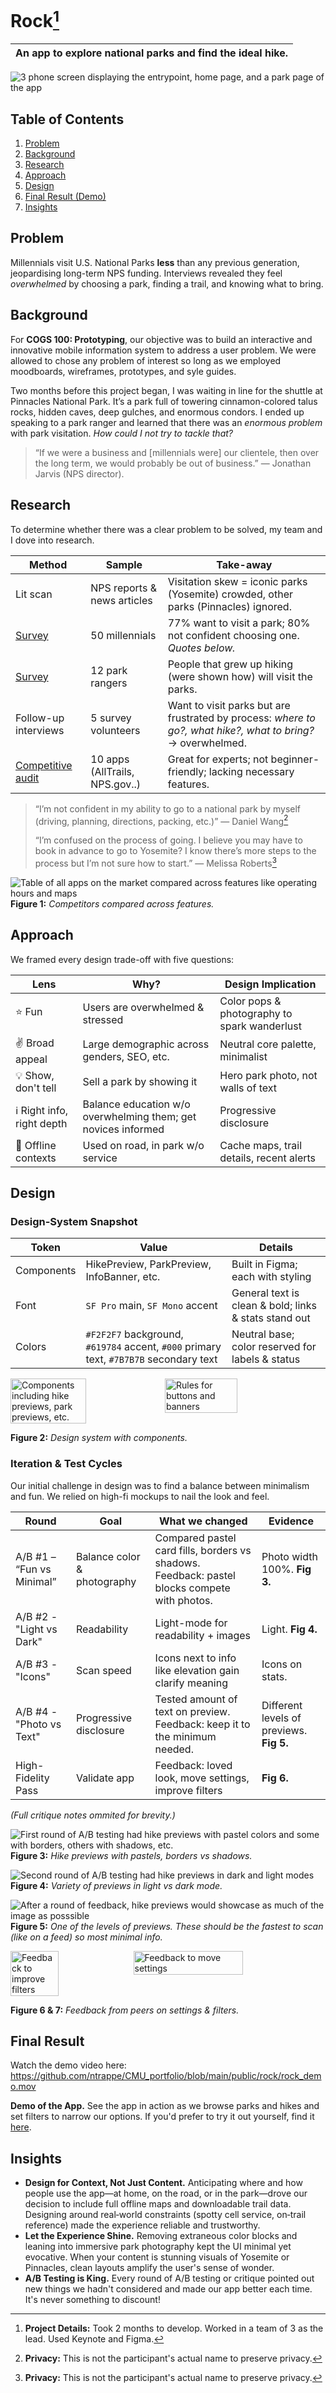 # Rock[^1]
| An app to explore national parks and find the ideal hike. |
| --- |

![3 phone screen displaying the entrypoint, home page, and a park page of the app](/public/rock/rock-preview.png)

## Table of Contents
1. [Problem](#problem)
2. [Background](#background)
3. [Research](#research)
4. [Approach](#approach)
5. [Design](#design)
6. [Final Result (Demo)](#final-result)
7. [Insights](#insights)

## Problem
Millennials visit U.S. National Parks **less** than any previous generation, jeopardising long-term NPS funding. Interviews revealed they feel _overwhelmed_ by choosing a park, finding a trail, and knowing what to bring.

## Background
For **COGS 100: Prototyping**, our objective was to build an interactive and innovative mobile information system to address a user problem. We were allowed to chose any problem of interest so long as we employed moodboards, wireframes, prototypes, and syle guides.

Two months before this project began, I was waiting in line for the shuttle at Pinnacles National Park. It’s a park full of towering cinnamon-colored talus rocks, hidden caves, deep gulches, and enormous condors. I ended up speaking to a park ranger and learned that there was an _enormous problem_ with park visitation. _How could I not try to tackle that?_ 

> “If we were a business and [millennials were] our clientele, then over the long term, we would probably be out of business.” — Jonathan Jarvis (NPS director).

## Research
To determine whether there was a clear problem to be solved, my team and I dove into research. 

| Method | Sample | Take-away |
| ------ | ------ | --------- |
| Lit scan | NPS reports & news articles | Visitation skew = iconic parks (Yosemite) crowded, other parks (Pinnacles) ignored. |
| [Survey](https://forms.gle/h2bxRMqGSMJAn3pt6) | 50 millennials | 77% want to visit a park; 80% not confident choosing one. _Quotes below._ |
| [Survey](https://forms.gle/h2bxRMqGSMJAn3pt6) | 12 park rangers | People that grew up hiking (were shown how) will visit the parks. |
| Follow-up interviews | 5 survey volunteers | Want to visit parks but are frustrated by process: _where to go?, what hike?, what to bring?_ → overwhelmed. |
| [Competitive audit](https://docs.google.com/document/d/1eKqaEfm-ZcYMHUdmKS3_RhwLTFxx08vJjQCDKVrxwAA/edit?usp=sharing) | 10 apps (AllTrails, NPS.gov..) | Great for experts; not beginner-friendly; lacking necessary features. |

> “I’m not confident in my ability to go to a national park by myself (driving, planning, directions, packing, etc.)” — Daniel Wang[^2]
>
> “I’m confused on the process of going. I believe you may have to book in advance to go to Yosemite? I know there’s more steps to the process but I’m not sure how to start.” — Melissa Roberts[^3]


![Table of all apps on the market compared across features like operating hours and maps](/public/rock/MarketResearch.png)
**Figure 1:** _Competitors compared across features._



## Approach
We framed every design trade-off with five questions:

| Lens | Why? | Design Implication |
| ---- | ---- | ------------------ |
| ⭐️ Fun | Users are overwhelmed & stressed | Color pops & photography to spark wanderlust | 
| ✌️ Broad appeal | Large demographic across genders, SEO, etc. | Neutral core palette, minimalist |
| 💡 Show, don't tell | Sell a park by showing it | Hero park photo, not walls of text |
| ℹ️ Right info, right depth | Balance education w/o overwhelming them; get novices informed | Progressive disclosure | 
| 📅 Offline contexts | Used on road, in park w/o service | Cache maps, trail details, recent alerts | 

## Design
### Design-System Snapshot
| Token | Value | Details |
| ----- | ----- | ------- |
| Components | HikePreview, ParkPreview, InfoBanner, etc. | Built in Figma; each with styling |
| Font | `SF Pro` main, `SF Mono` accent | General text is clean & bold; links & stats stand out |
| Colors | `#F2F2F7` background, `#619784` accent, `#000` primary text, `#7B7B7B` secondary text | Neutral base; color reserved for labels & status |

<p id="design-system-section" style="display:flex;">
  <img src="/public/rock/design_sys1.png" alt="Components including hike previews, park previews, etc." style="width:49%;">
  <img src="/public/rock/design_sys2.png" alt="Rules for buttons and banners" style="width:48%;">
</p>

**Figure 2:** _Design system with components._

### Iteration & Test Cycles
Our initial challenge in design was to find a balance between minimalism and fun. We relied on high-fi mockups to nail the look and feel.

| Round | Goal | What we changed | Evidence |
| ----- | ---- | --------------- | -------- |
| A/B #1 – “Fun vs Minimal” | Balance color & photography | Compared pastel card fills, borders vs shadows. Feedback: pastel blocks compete with photos. | Photo width 100%. **Fig 3.** |
| A/B #2 - "Light vs Dark" | Readability | Light-mode for readability + images | Light. **Fig 4.** |
| A/B #3 - "Icons" | Scan speed | Icons next to info like elevation gain clarify meaning | Icons on stats. |
| A/B #4 - "Photo vs Text" | Progressive disclosure | Tested amount of text on preview. Feedback: keep it to the minimum needed. | Different levels of previews. **Fig 5.** |
| High-Fidelity Pass | Validate app | Feedback: loved look, move settings, improve filters | **Fig 6.** |

_(Full critique notes ommited for brevity.)_

![First round of A/B testing had hike previews with pastel colors and some with borders, others with shadows, etc.](/public/rock/PreviewTestA.png)
**Figure 3:** _Hike previews with pastels, borders vs shadows._

![Second round of A/B testing had hike previews in dark and light modes](/public/rock/PreviewTestB.png)
**Figure 4:** _Variety of previews in light vs dark mode._

![After a round of feedback, hike previews would showcase as much of the image as posssible](/public/rock/PreviewTestC.png)
**Figure 5:** _One of the levels of previews. These should be the fastest to scan (like on a feed) so most minimal info._

<p id="feedback-section" style="display:flex;">
  <img src="/public/rock/feedback1.png" alt="Feedback to improve filters" style="width:39%;">
  <img src="/public/rock/feedback2.png" alt="Feedback to move settings" style="width:59%;">
</p>

**Figure 6 & 7:** _Feedback from peers on settings & filters._

## Final Result
Watch the demo video here: https://github.com/ntrappe/CMU_portfolio/blob/main/public/rock/rock_demo.mov

**Demo of the App.** See the app in action as we browse parks and hikes and set filters to narrow our options. If you'd prefer to try it out yourself, find it [here](https://www.figma.com/proto/ywP4mSyfwGENQ4pwyzv1vW/A4-National-Park-App?type=design&node-id=580-4846&t=g8QpYQoQiVCjQTzi-1&scaling=scale-down&page-id=580%3A4841&starting-point-node-id=580%3A4846&show-proto-sidebar=1).

## Insights
- **Design for Context, Not Just Content.** Anticipating where and how people use the app—at home, on the road, or in the park—drove our decision to include full offline maps and downloadable trail data. Designing around real‑world constraints (spotty cell service, on‑trail reference) made the experience reliable and trustworthy.
- **Let the Experience Shine.** Removing extraneous color blocks and leaning into immersive park photography kept the UI minimal yet evocative. When your content is stunning visuals of Yosemite or Pinnacles, clean layouts amplify the user's sense of wonder.
- **A/B Testing is King.** Every round of A/B testing or critique pointed out new things we hadn't considered and made our app better each time. It's never something to discount!

[^1]: **Project Details:** Took 2 months to develop. Worked in a team of 3 as the lead. Used Keynote and Figma.
[^2]: **Privacy:** This is not the participant's actual name to preserve privacy.
[^3]: **Privacy:** This is not the participant's actual name to preserve privacy.